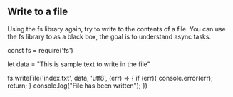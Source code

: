 ## Write to a file

Using the fs library again, try to write to the contents of a file.
You can use the fs library to as a black box, the goal is to understand async tasks.

const fs = require('fs')

let data = "This is sample text to write in the file"

fs.writeFile('index.txt', data, 'utf8', (err) => {
if (err){
console.error(err);
return;
}
console.log("File has been written");
})
